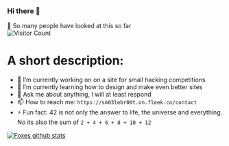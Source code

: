 ### Hi there 👋

👀 So many people have looked at this so far  
![Visitor Count](https://profile-counter.glitch.me/ArcticSpaceFox/count.svg)

# A short description:
- 🔭 I’m currently working on on a site for small hacking competitions
- 🌱 I’m currently learning how to design and make even better sites
- 💬 Ask me about anything, I will at least respond
- 📫 How to reach me: `https://sm03lebr00t.on.fleek.co/contact`
- ⚡ Fun fact: 42 is not only the answer to life, the universe and everything. No its also the sum of `2 + 4 + 6 + 8 + 10 + 12` 

[![Foxes github stats](https://github-readme-stats.vercel.app/api?username=arcticspacefox&count_private=true&include_all_commits=true&theme=radical)](https://duckduckgo.com)